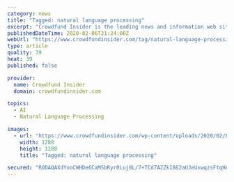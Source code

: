 ```yaml
---
category: news
title: "Tagged: natural language processing"
excerpt: "Crowdfund Insider is the leading news and information web site covering the emerging global industry of disruptive finance including investment crowdfunding, Blockchain peer-to-peer / marketplace lending and other forms of Fintech."
publishedDateTime: 2020-02-06T21:24:00Z
webUrl: "https://www.crowdfundinsider.com/tag/natural-language-processing/"
type: article
quality: 39
heat: 39
published: false

provider:
  name: Crowdfund Insider
  domain: crowdfundinsider.com

topics:
  - AI
  - Natural Language Processing

images:
  - url: "https://www.crowdfundinsider.com/wp-content/uploads/2020/02/Paris-France-Eiffel-Tower.jpeg"
    width: 1280
    height: 1280
    title: "Tagged: natural language processing"

secured: "R0DAQAXdYooCWHDe6CaMSbRyr0Luj8L/7+TCd7AZZkI862aUJeUxwqzsFtqHAUzDqjxz+6TaHNVphZn8UJysoyqCmSG3kg13dzrWCXOfXvT1G2BoJDSJJ5pCK9UQBf4PRlyk2HBqvlFWYdb9SPp09XN+1tgfeR3h9e64JbbUQfYafkXWsERQ5zckch3Ozn8uWqhgpK5/RPZgUdnasJEJxLyZ2eWCGoEyViskV2OvfxJ6446+d/djdL0tA9hd3e3Vz2zWDDEtJP66rH3qeUCDanf6AyWy8tT0zrkPfJ/C0CA8zS6DOmGQnv/k++dtwnhuqCaUwXy8xLwbKiHMCZq3qsPRZfyR5K/2qZCOOEbYWWrvDscM5g9ZbCNW3rLpTvRhT5aykWTIUsVQF2RqBJ96zBB15UeunkUJVRCJZtRkosYCPQyiWXzpS5JF39ZeytGoM0q1jwaPye2EH504jlu4+Epm6S1iLEEYzX/yo76kRcY=;tXygX4n1ZcZnk1wX8UJ94Q=="
---
```


